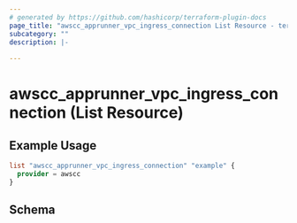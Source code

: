 ```yaml
---
# generated by https://github.com/hashicorp/terraform-plugin-docs
page_title: "awscc_apprunner_vpc_ingress_connection List Resource - terraform-provider-awscc"
subcategory: ""
description: |-
  
---
```


# awscc_apprunner_vpc_ingress_connection (List Resource)



## Example Usage

```terraform
list "awscc_apprunner_vpc_ingress_connection" "example" {
  provider = awscc
}
```

<!-- schema generated by tfplugindocs -->
## Schema
